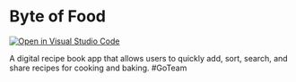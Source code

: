 # Byte of Food

 
 ​[![​Open in Visual Studio Code​](https://img.shields.io/badge/Open%20in-Visal%20Studio%20Code-blue?style=for-the-badge&logo=visualstudiocode)](https://open.vscode.dev/BScott-c/byte-of-food)

A digital recipe book app that allows users to quickly add, sort, search, and share recipes for cooking and baking. 
#GoTeam
